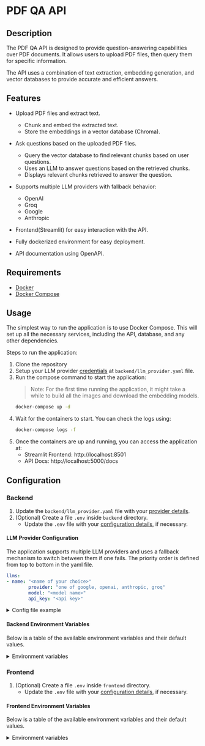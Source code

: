 # PDF QA API
## Description
The PDF QA API is designed to provide question-answering capabilities over PDF documents. It allows users to upload PDF files, then query them for specific information.

The API uses a combination of text extraction, embedding generation, and vector databases to provide accurate and efficient answers.

## Features
- Upload PDF files and extract text.
    - Chunk and embed the extracted text.
    - Store the embeddings in a vector database (Chroma).
- Ask questions based on the uploaded PDF files.
    - Query the vector database to find relevant chunks based on user questions.
    - Uses an LLM to answer questions based on the retrieved chunks.
    - Displays relevant chunks retrieved to answer the question.

- Supports multiple LLM providers with fallback behavior:
    - OpenAI
    - Groq
    - Google
    - Anthropic

- Frontend(Streamlit) for easy interaction with the API.

- Fully dockerized environment for easy deployment.
- API documentation using OpenAPI.

## Requirements
- [Docker](https://www.docker.com/)
- [Docker Compose](https://docs.docker.com/compose/install/)

## Usage
The simplest way to run the application is to use Docker Compose. This will set up all the necessary services, including the API, database, and any other dependencies.

Steps to run the application:
1. Clone the repository
1. Setup your LLM provider [credentials](#llm-provider-configuration) at `backend/llm_provider.yaml` file.
1. Run the compose command to start the application:
    > Note: For the first time running the application, it might take a while to build all the images and download the embedding models.
    ```bash
    docker-compose up -d
    ```
1. Wait for the containers to start. You can check the logs using:
    ```bash
    docker-compose logs -f
    ```
1. Once the containers are up and running, you can access the application at:
    - Streamlit Frontend: http://localhost:8501
    - API Docs: http://localhost:5000/docs

## Configuration
### Backend
1. Update the `backend/llm_provider.yaml` file with your [provider details](#llm-provider-configuration).
1. (Optional) Create a file `.env` inside `backend` directory.
    - Update the `.env` file with your [configuration details](#backend-environment-variables), if necessary.

#### LLM Provider Configuration
The application supports multiple LLM providers and uses a fallback mechanism to switch between them if one fails. The priority order is defined from top to bottom in the yaml file.
```yaml
llms:
- name: "<name of your choice>"
        provider: "one of google, openai, anthropic, groq"
        model: "<model name>"
        api_key: "<api key>"
```

<details>
<summary>Config file example</summary>

```yaml
llms:
    - name: "primary-google"
        provider: "google"
        model: "gemma3"
        api_key: "<google aistudio api key>"
    - name: "fallback"
        provider: "openai"
        model: "gpt-3.5-turbo"
        api_key: "<openai api key>"
```

</details>

#### Backend Environment Variables
Below is a table of the available environment variables and their default values.
<details>
<summary>Environment variables</summary>

|Variable				|Description							|Default Value		|
|:---					|:---									|:---:				|
|ENVIRONMENT			|Deploy environment (dev, prod, etc.)	|"dev"				|
|PORT					|-										|5000				|
|LOG_LEVEL				|-										|"DEBUG"			|
|CORRELATION_ID_HEADER	|Correlation header used for tracing.	|"X-Request-ID"		|
|EMBEDDING_MODEL		|Model used to compute embeddings.		|"all-MiniLM-L6-v2"	|
|CHROMA_HOST			|URI to Chroma DB host.					|"chromadb"			|
|CHROMA_PORT			|-										|8000				|
|CHROMA_COLLECTION		|-										|"pdf_chunks"		|
</details>

### Frontend
1. (Optional) Create a file `.env` inside `frontend` directory.
    - Update the `.env` file with your [configuration details](#environment-variables), if necessary.

#### Frontend Environment Variables
Below is a table of the available environment variables and their default values.
<details>
<summary>Environment variables</summary>

|Variable	|Description|Default Value			|
|:---		|:---		|:---:					|
|BACKEND_URL|-			|"http://backend:5000"	|

